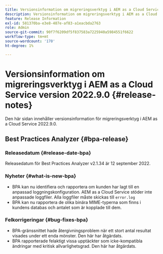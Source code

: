 ```yaml
---
title: Versionsinformation om migreringsverktyg i AEM as a Cloud Service version 2022.9.0
description: Versionsinformation om migreringsverktyg i AEM as a Cloud Service version 2022.9.0
feature: Release Information
exl-id: 581370ba-e3e8-487e-af83-a1eacbda2763
role: Admin
source-git-commit: 90f7f6209df5f837583a7225940a5984551f6622
workflow-type: tm+mt
source-wordcount: '170'
ht-degree: 1%

---
```


# Versionsinformation om migreringsverktyg i AEM as a Cloud Service version 2022.9.0 {#release-notes}

Den här sidan innehåller versionsinformation för migreringsverktyg i AEM as a Cloud Service 2022.9.0.

## Best Practices Analyzer {#bpa-release}

### Releasedatum {#release-date-bpa}

Releasedatum för Best Practices Analyzer v2.1.34 är 12 september 2022.

### Nyheter {#what-is-new-bpa}

* BPA kan nu identifiera och rapportera om kunden har lagt till en anpassad loggningskonfiguration. AEM as a Cloud Service stöder inte anpassade loggfiler. Alla loggfiler måste skickas till `error.log`
* BPA kan nu rapportera de olika binära MIME-typerna som finns i kundens databas och antalet som är kopplade till dem.

### Felkorrigeringar {#bug-fixes-bpa}

* BPA-gränssnittet hade återgivningsproblem när ett stort antal resultat visades under ett enda mönster. Den här har åtgärdats.
* BPA rapporterade felaktigt vissa upptäckter som icke-kompatibla ändringar med kritisk allvarlighetsgrad. Den här har åtgärdats.
